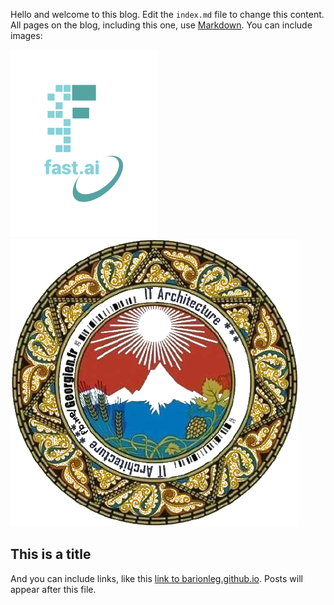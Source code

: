 Hello and welcome to this blog. Edit the `index.md` file to change this content. All pages on the blog, including this one, use [Markdown](https://guides.github.com/features/mastering-markdown/). You can include images:

![Image of fast.ai logo](images/logo.png)  ![Image of barionleg.github.io logo](images/logo2.png)

## This is a title

And you can include links, like this [link to barionleg.github.io](https://www.barionleg.github.io). Posts will appear after this file. 
